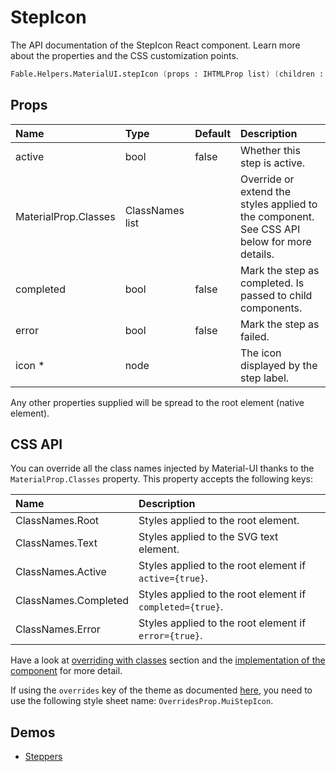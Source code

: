 # StepIcon

<p class="description">The API documentation of the StepIcon React component. Learn more about the properties and the CSS customization points.</p>

```fsharp
Fable.Helpers.MaterialUI.stepIcon (props : IHTMLProp list) (children : ReactElement list) : ReactElement
```



## Props

| Name | Type | Default | Description |
|:-----|:-----|:--------|:------------|
| <span class="prop-name">active</span> | <span class="prop-type">bool</span> | <span class="prop-default">false</span> | Whether this step is active. |
| <span class="prop-name">MaterialProp.Classes</span> | <span class="prop-type">ClassNames list</span> |   | Override or extend the styles applied to the component.  See CSS API below for more details.  |
| <span class="prop-name">completed</span> | <span class="prop-type">bool</span> | <span class="prop-default">false</span> | Mark the step as completed. Is passed to child components. |
| <span class="prop-name">error</span> | <span class="prop-type">bool</span> | <span class="prop-default">false</span> | Mark the step as failed. |
| <span class="prop-name required">icon *</span> | <span class="prop-type">node</span> |   | The icon displayed by the step label. |

Any other properties supplied will be spread to the root element (native element).

## CSS API

You can override all the class names injected by Material-UI thanks to the `MaterialProp.Classes` property.
This property accepts the following keys:


| Name | Description |
|:-----|:------------|
| <span class="prop-name">ClassNames.Root</span> | Styles applied to the root element.
| <span class="prop-name">ClassNames.Text</span> | Styles applied to the SVG text element.
| <span class="prop-name">ClassNames.Active</span> | Styles applied to the root element if `active={true}`.
| <span class="prop-name">ClassNames.Completed</span> | Styles applied to the root element if `completed={true}`.
| <span class="prop-name">ClassNames.Error</span> | Styles applied to the root element if `error={true}`.

Have a look at [overriding with classes](#/customization/overrides) section
and the [implementation of the component](https://github.com/mui-org/material-ui/tree/master/packages/material-ui/src/StepIcon/StepIcon.js)
for more detail.

If using the `overrides` key of the theme as documented
[here](#/customization/themes),
you need to use the following style sheet name: `OverridesProp.MuiStepIcon`.

## Demos

- [Steppers](/demos/steppers/)


